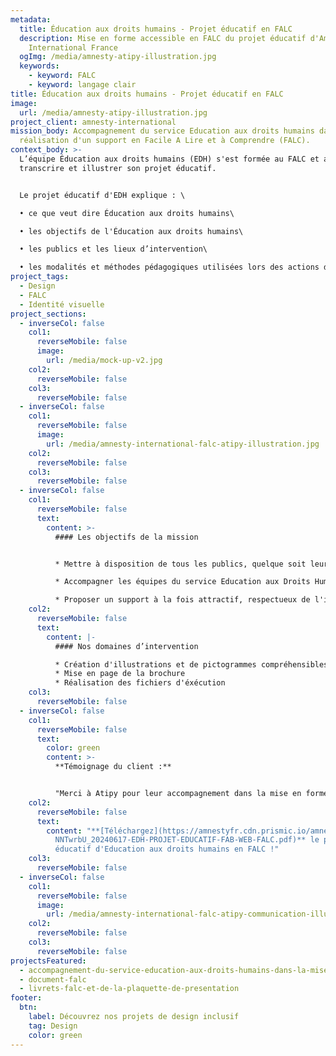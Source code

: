 ```yaml
---
metadata:
  title: Éducation aux droits humains - Projet éducatif en FALC
  description: Mise en forme accessible en FALC du projet éducatif d'Amnesty
    International France
  ogImg: /media/amnesty-atipy-illustration.jpg
  keywords:
    - keyword: FALC
    - keyword: langage clair
title: Éducation aux droits humains - Projet éducatif en FALC
image:
  url: /media/amnesty-atipy-illustration.jpg
project_client: amnesty-international
mission_body: Accompagnement du service Education aux droits humains dans la
  réalisation d'un support en Facile A Lire et à Comprendre (FALC).
context_body: >-
  L’équipe Éducation aux droits humains (EDH) s'est formée au FALC et a souhaité
  transcrire et illustrer son projet éducatif.


  Le projet éducatif d'EDH explique : \

  • ce que veut dire Éducation aux droits humains\

  • les objectifs de l'Éducation aux droits humains\

  • les publics et les lieux d’intervention\

  • les modalités et méthodes pédagogiques utilisées lors des actions d’Éducation aux droits humains.
project_tags:
  - Design
  - FALC
  - Identité visuelle
project_sections:
  - inverseCol: false
    col1:
      reverseMobile: false
      image:
        url: /media/mock-up-v2.jpg
    col2:
      reverseMobile: false
    col3:
      reverseMobile: false
  - inverseCol: false
    col1:
      reverseMobile: false
      image:
        url: /media/amnesty-international-falc-atipy-illustration.jpg
    col2:
      reverseMobile: false
    col3:
      reverseMobile: false
  - inverseCol: false
    col1:
      reverseMobile: false
      text:
        content: >-
          #### L﻿es objectifs de la mission


          * Mettre à disposition de tous les publics, quelque soit leur niveau de compréhension,  des informations claires, lisibles et compréhensibles.

          * Accompagner les équipes du service Education aux Droits Humains dans la mise en place de supports en [FALC](https://www.atipy.fr/expertises/design/falc-et-langage-clair).

          * P﻿roposer un support à la fois attractif, respectueux de l'identité visuelle d'EDH et facile à lire.
    col2:
      reverseMobile: false
      text:
        content: |-
          #### Nos domaines d’intervention

          * Création d'illustrations et de pictogrammes compréhensibles
          * Mise en page de la brochure
          * R﻿éalisation des fichiers d'éxécution
    col3:
      reverseMobile: false
  - inverseCol: false
    col1:
      reverseMobile: false
      text:
        color: green
        content: >-
          **T﻿émoignage du client :**


          "﻿Merci à Atipy pour leur accompagnement dans la mise en forme accessible de ces deux documents !"
    col2:
      reverseMobile: false
      text:
        content: "**[T﻿éléchargez](https://amnestyfr.cdn.prismic.io/amnestyfr/ZoKj7x5Le\
          NNTwrbU_20240617-EDH-PROJET-EDUCATIF-FAB-WEB-FALC.pdf)** le projet
          éducatif d'Education aux droits humains en FALC !"
    col3:
      reverseMobile: false
  - inverseCol: false
    col1:
      reverseMobile: false
      image:
        url: /media/amnesty-international-falc-atipy-communication-illustration.jpg
    col2:
      reverseMobile: false
    col3:
      reverseMobile: false
projectsFeatured:
  - accompagnement-du-service-education-aux-droits-humains-dans-la-mise-en-place-d-une-strategie-globale-d-accessibilite-et-d-inclusion-des-outils-de-communication
  - document-falc
  - livrets-falc-et-de-la-plaquette-de-presentation
footer:
  btn:
    label: Découvrez nos projets de design inclusif
    tag: Design
    color: green
---
```


